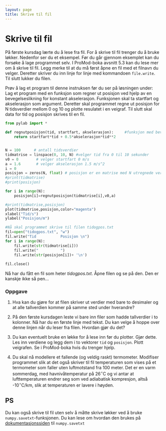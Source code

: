 ```yaml
---
layout: page
title: Skrive til fil
---
```

# Skrive til fil
På første kursdag lærte du å lese fra fil. For å skrive til fil trenger du å bruke løkker. Nedenfor ser du et eksempel. Før du går gjennom eksemplet kan du forsøke å lage programmet selv. 
I ProMod-boka avsnitt 5.3 kan du lese mer om å skrive til fil. Legg merke til at du må først åpne en fil med et filnavn du velger. Deretter skriver du inn linje for linje med kommandoen `file.write`. Til slutt lukker du filen.  

Prøv å lag et program til denne instruksen før du ser på løsningen under: 
Lag et program med en funksjon som regner ut posisjon ved hjelp av en bevegelseslikning for konstant akselerasjon. Funksjonen skal ta startfart og akselerasjon som argument. Deretter skal programmet regne ut posisjon for N tidsverdier mellom 0 og 10 og plotte resulatet i en veigraf. Til slutt skal data for tid og posisjon skrives til en fil. 


```python
from pylab import *

def regnutposisjon(tid, startfart, akselerasjon):     #funksjon med bevegelsesformel
    return startfart*tid + 0.5*akselerasjon*tid**2


N = 100      # antall tidsverdier
tidmatrise = linspace(0, 10, N) #velger tid fra 0 til 10 sekunder
v0 = 0        # velger startfart 0 m/s
a = 1.6       # velger akselerasjon 1.5 m/s^2
i = 0
posisjon = zeros(N, float) # posisjon er en matrise med N utregnede verdier
#print(tidmatrise)
#print(posisjon)

for i in range(N):
    posisjon[i]=regnutposisjon(tidmatrise[i],v0,a)

#print(tidmatrise,posisjon)
plot(tidmatrise,posisjon,color="magenta")
xlabel("Tid/s")
ylabel("Posisjon/m")

#Nå skal programmet skrive til filen tidogpos.txt
fil=open("tidogpos.txt", "w")
fil.write("Tid           Posisjon \n")
for i in range(N):
    fil.write(str(tidmatrise[i]))
    fil.write("          ")
    fil.write(str(posisjon[i])+ '\n')
    
fil.close()

```

Nå har du fått en fil som heter *tidogpos.txt*. Åpne filen og se på den. Den er kanskje ikke så pen... 

### Oppgave
1. Hva kan du gjøre for at filen skriver ut verdier med bare to desimaler og at alle tallverdien kommer på samme sted under hverandre? 

2. På den første kursdagen leste vi bare inn filer som hadde tallverdier i to kolonner. Nå har du en første linje med tekst. Du kan velge å hoppe over denne linjen når du leser fra filen. Hvordan gjør du det? 

3. Du kan eventuelt bruke en løkke for å lese inn før du plotter. Gjør dette. Les inn verdiene og legg dem i to vektorer `tid` og `posisjon`. Plott veigrafen. Se i ProMod-boka hvis du trenger hjelp. 

4. Du skal nå modellere et fallende (og veldig raskt) termometer. Modifiser programmet slik at det også skriver til fil temperaturen som vises på et termometer som faller uten luftmotstand fra 100 meter. Det er en varm sommerdag, med havnivåtemperatur på 26$^\circ$C og vi antar at lufttemperaturen endrer seg som ved adiabatisk kompresjon, altså -10$^\circ$C/km, slik at temperaturen er lavere i høyden. 

## PS
Du kan også skrive til fil uten selv å måtte skrive løkker ved å bruke `numpy.savetxt`-funksjonen. Du kan lese om hvordan den brukes på [dokumentasjonssiden](https://docs.scipy.org/doc/numpy-1.14.5/reference/generated/numpy.savetxt.html) til `numpy.savetxt`
